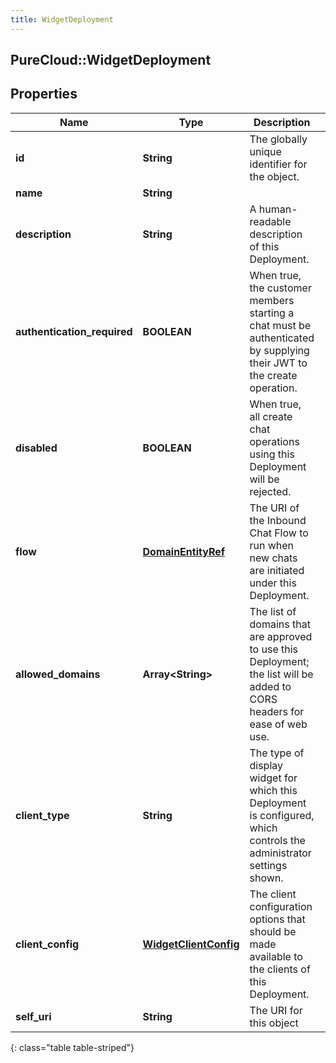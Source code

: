 ```yaml
---
title: WidgetDeployment
---
```

## PureCloud::WidgetDeployment

## Properties

|Name | Type | Description | Notes|
|------------ | ------------- | ------------- | -------------|
| **id** | **String** | The globally unique identifier for the object. | [optional] |
| **name** | **String** |  | [optional] |
| **description** | **String** | A human-readable description of this Deployment. | [optional] |
| **authentication_required** | **BOOLEAN** | When true, the customer members starting a chat must be authenticated by supplying their JWT to the create operation. | [optional] |
| **disabled** | **BOOLEAN** | When true, all create chat operations using this Deployment will be rejected. | [optional] |
| **flow** | [**DomainEntityRef**](DomainEntityRef.html) | The URI of the Inbound Chat Flow to run when new chats are initiated under this Deployment. | [optional] |
| **allowed_domains** | **Array&lt;String&gt;** | The list of domains that are approved to use this Deployment; the list will be added to CORS headers for ease of web use. | [optional] |
| **client_type** | **String** | The type of display widget for which this Deployment is configured, which controls the administrator settings shown. | [optional] |
| **client_config** | [**WidgetClientConfig**](WidgetClientConfig.html) | The client configuration options that should be made available to the clients of this Deployment. | [optional] |
| **self_uri** | **String** | The URI for this object | [optional] |
{: class="table table-striped"}


